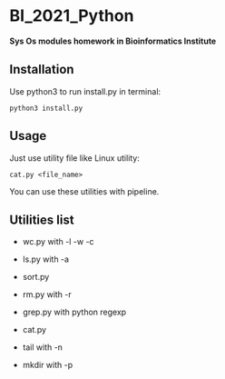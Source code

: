 # BI_2021_Python

**Sys Os modules homework in Bioinformatics Institute**

## Installation
Use python3 to run install.py in terminal:
```
python3 install.py
```

## Usage
Just use utility file like Linux utility:
```
cat.py <file_name>
```
You can use these utilities with pipeline.

## Utilities list
- wc.py with -l -w -c

- ls.py with -a

- sort.py

- rm.py with -r

- grep.py with python regexp

- cat.py

- tail with -n

- mkdir with -p
